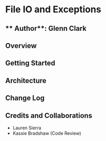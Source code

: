 # File IO and Exceptions

## ** Author**: Glenn Clark 

## Overview
## Getting Started
## Architecture
## Change Log
## Credits and Collaborations
- Lauren Sierra
- Kassie Bradshaw (Code Review)